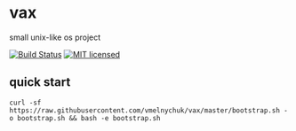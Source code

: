 # vax
small unix-like os project

[![Build Status](https://travis-ci.org/vmelnychuk/vax.svg?branch=master)](https://travis-ci.org/vmelnychuk/vax)
[![MIT licensed](https://img.shields.io/badge/license-MIT-blue.svg)](./LICENSE)

## quick start
```shell
curl -sf https://raw.githubusercontent.com/vmelnychuk/vax/master/bootstrap.sh -o bootstrap.sh && bash -e bootstrap.sh
```
